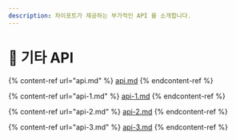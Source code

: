 ```yaml
---
description: 차이포트가 제공하는 부가적인 API 를 소개합니다.
---
```


# 🍶 기타 API

{% content-ref url="api.md" %}
[api.md](api.md)
{% endcontent-ref %}

{% content-ref url="api-1.md" %}
[api-1.md](api-1.md)
{% endcontent-ref %}

{% content-ref url="api-2.md" %}
[api-2.md](api-2.md)
{% endcontent-ref %}

{% content-ref url="api-3.md" %}
[api-3.md](api-3.md)
{% endcontent-ref %}
